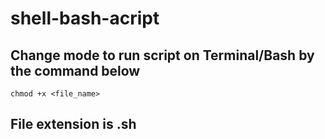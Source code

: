 # shell-bash-acript
## Change mode to run script on Terminal/Bash by the command below
    chmod +x <file_name>
## File extension is .sh 

